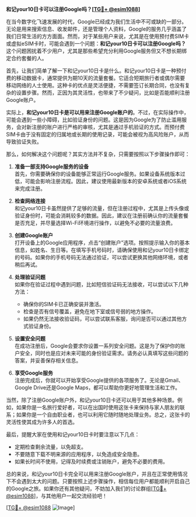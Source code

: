 **和记your10日卡可以注册Google吗？[[TG💪+ @esim1088](https://t.me/s/esim1088)]**

在当今数字化飞速发展的时代，Google已经成为我们生活中不可或缺的一部分。无论是用来搜索信息、收发邮件，还是管理个人资料，Google的服务几乎涵盖了我们日常生活的方方面面。然而，对于某些用户来说，尤其是在使用预付费SIM卡或虚拟eSIM卡时，可能会遇到一个问题：**和记your10日卡可以注册Google吗？** 这个问题困扰着不少用户，尤其是那些希望充分利用Google服务但又不想长期绑定合约套餐的人。

首先，让我们简单了解一下和记your10日卡是什么。和记your10日卡是一种预付费的移动数据卡，通常提供为期10天的流量套餐。它适合短期旅行者或偶尔需要移动网络的人士使用。这种卡的优点是灵活便捷，不需要签订长期合同，也没有复杂的设置步骤。然而，正因为其灵活性，也带来了不少疑问，比如是否能顺利注册Google账户。

实际上，**和记your10日卡是可以用来注册Google账户的**。不过，在实际操作中，可能会遇到一些小障碍，比如验证身份的问题。这是因为Google为了防止滥用服务，会对新注册的账户进行严格的审核，尤其是通过手机验证的方式。而预付费SIM卡由于没有固定的归属地或长期的使用记录，可能会被视为高风险账户，从而导致验证失败。

那么，如何解决这个问题呢？其实方法并不复杂，只需要按照以下步骤操作即可：

1. **准备一部支持Google服务的设备**  
   首先，你需要确保你的设备能够正常运行Google服务。如果设备系统版本过低，可能会影响注册流程。因此，建议使用最新版本的安卓系统或者iOS系统来完成注册。

2. **检查网络连接**  
   和记your10日卡虽然提供了足够的流量，但在注册过程中，尤其是上传头像或验证身份时，可能会消耗较多的数据。因此，建议在注册前确认你的流量套餐是否充足，并尽量选择Wi-Fi环境进行操作，以避免不必要的流量浪费。

3. **创建Google账户**  
   打开设备上的Google应用程序，点击“创建账户”选项。按照提示输入你的基本信息，如姓名、生日等。在填写手机号码时，请确保使用和记your10日卡绑定的号码。如果你的手机号码无法通过验证，可以尝试更换其他网络环境，或者稍后再试。

4. **处理验证问题**  
   如果你在验证过程中遇到问题，比如短信验证码无法接收，可以尝试以下几种方法：
   - 确保你的SIM卡已正确安装并激活。
   - 检查是否有信号覆盖，避免在地下室或信号弱的地方操作。
   - 如果仍然无法接收验证码，可以尝试联系客服，询问是否可以通过其他方式验证身份。

5. **设置安全问题**  
   在成功注册后，Google会要求你设置一系列安全问题。这是为了保护你的账户安全，同时也是应对未来可能的身份验证需求。请务必认真填写这些问题的答案，并妥善保存相关信息。

6. **享受Google服务**  
   注册完成后，你就可以开始享受Google提供的各项服务了。无论是Gmail、Google Drive还是Google Maps，都可以帮助你更好地管理生活和工作。

当然，除了注册Google账户外，和记your10日卡还可以用于其他多种场景。例如，如果你是一名旅行爱好者，可以在出国时使用这张卡来保持与家人朋友的联系；如果你是一个自由职业者，也可以利用它随时随地处理业务。总之，这张卡的灵活性使其成为许多人的首选。

最后，提醒大家在使用和记your10日卡时要注意以下几点：
- 定期检查剩余流量，以免超支。
- 不要随意下载不明来源的应用程序，以免造成安全隐患。
- 如果长时间不使用，记得及时续费或注销账户，避免不必要的费用。

总的来说，和记your10日卡完全可以用来注册Google账户，并且在正常使用情况下不会遇到太大的问题。只要按照上述步骤操作，相信每位用户都能顺利开启自己的Google之旅。如果你还有其他疑问，不妨加入我们的讨论群组[[TG💪+ @esim1088](https://t.me/s/esim1088)]，与其他用户一起交流经验吧！

[[TG💪+ @esim1088](https://t.me/s/esim1088) ![Image](https://i.postimg.cc/4NQfJmqS/Snipaste-2025-05-13-00-14-12.png)]